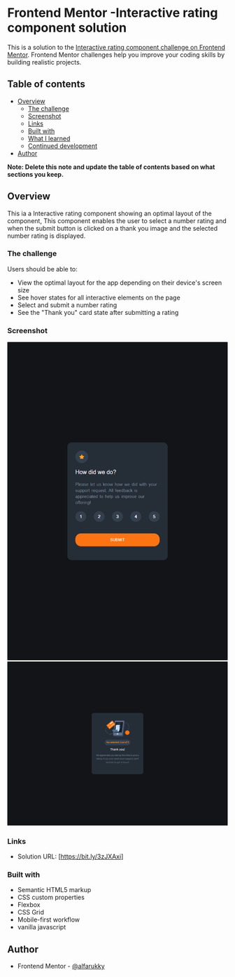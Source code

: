 # Frontend Mentor -Interactive rating component solution

This is a solution to the [Interactive rating component challenge on Frontend Mentor](https://www.frontendmentor.io/challenges/interactive-rating-component-koxpeBUmI). Frontend Mentor challenges help you improve your coding skills by building realistic projects.

## Table of contents

- [Overview](#overview)
  - [The challenge](#the-challenge)
  - [Screenshot](#screenshot)
  - [Links](#links)
  - [Built with](#built-with)
  - [What I learned](#what-i-learned)
  - [Continued development](#continued-development)
- [Author](#author)

**Note: Delete this note and update the table of contents based on what sections you keep.**

## Overview

This ia a Interactive rating component showing an optimal layout of the component, This component enables the user to select a number rating and when the submit button is clicked on a thank you image and the selected number rating is displayed.

### The challenge

Users should be able to:

- View the optimal layout for the app depending on their device's screen size
- See hover states for all interactive elements on the page
- Select and submit a number rating
- See the "Thank you" card state after submitting a rating

### Screenshot

![](./images/screenshot.png)
![](./images/screenshot-2.png)

### Links

- Solution URL: [https://bit.ly/3zJXAxi]

### Built with

- Semantic HTML5 markup
- CSS custom properties
- Flexbox
- CSS Grid
- Mobile-first workflow
- vanilla javascript

## Author

- Frontend Mentor - [@alfarukky](https://www.frontendmentor.io/profile/alfarukky)
